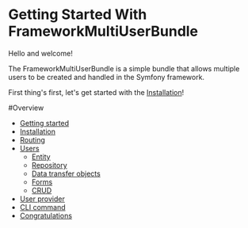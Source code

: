 # Getting Started With FrameworkMultiUserBundle

Hello and welcome!

The FrameworkMultiUserBundle is a simple bundle that allows multiple users to be created and handled in the Symfony framework.

First thing's first, let's get started with the [Installation](installation.md)!

#Overview

* [Getting started](index.md)
* [Installation](installation.md)
* [Routing](routing.md)
* [Users](users_entity.md)
	* [Entity](users_entity.md)
	* [Repository](users_repositories.md)
	* [Data transfer objects](users_dto.md)
	* [Forms](users_forms.md)
	* [CRUD](users_crud.md)
* [User provider](user_provider.md)
* [CLI command](users_commands.md)
* [Congratulations](congratulations.md)
